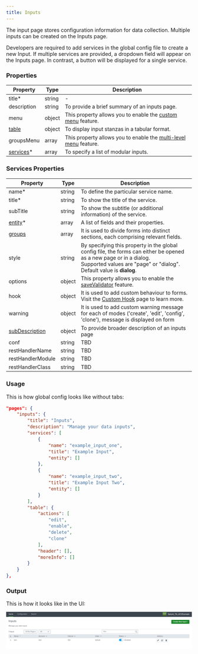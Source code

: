 ```yaml
---
title: Inputs
---
```


The input page stores configuration information for data collection. Multiple inputs can be created on the Inputs page.

Developers are required to add services in the global config file to create a new Input. If multiple services are provided, a dropdown field will appear on the Inputs page. In contrast, a button will be displayed for a single service.

### Properties

| Property                                                                  | Type   | Description                                                                                           |
| ------------------------------------------------------------------------- | ------ | ----------------------------------------------------------------------------------------------------- |
| title<span class="required-asterisk">\*</span>                            | string | -                                                                                                     |
| description                                                               | string | To provide a brief summary of an inputs page.                                                         |
| menu                                                                      | object | This property allows you to enable the [custom menu](../custom_ui_extensions/custom_menu.md) feature. |
| [table](../table)                                                         | object | To display input stanzas in a tabular format.                                                         |
| groupsMenu                                                                | array  | This property allows you to enable the [multi-level menu](./multilevel_menu.md) feature.              |
| [services](#services-properties)<span class="required-asterisk">\*</span> | array  | To specify a list of modular inputs.                                                                  |

### Services Properties

| Property                                                     | Type   | Description                                                                                                                                                                                        |
| ------------------------------------------------------------ | ------ | -------------------------------------------------------------------------------------------------------------------------------------------------------------------------------------------------- |
| name<span class="required-asterisk">\*</span>                | string | To define the particular service name.                                                                                                                                                             |
| title<span class="required-asterisk">\*</span>               | string | To show the title of the service.                                                                                                                                                                  |
| subTitle                                                     | string | To show the subtitle (or additional information) of the service.                                                                                                                                   |
| [entity](../entity)<span class="required-asterisk">\*</span> | array  | A list of fields and their properties.                                                                                                                                                             |
| [groups](../advanced/groups_feature)                         | array  | It is used to divide forms into distinct sections, each comprising relevant fields.                                                                                                                |
| style                                                        | string | By specifying this property in the global config file, the forms can either be opened as a new page or in a dialog. <br>Supported values are "page" or "dialog". <br> Default value is **dialog**. |
| options                                                      | object | This property allows you to enable the [saveValidator](../advanced/save_validator) feature.                                                                                                        |
| hook                                                         | object | It is used to add custom behaviour to forms. Visit the [Custom Hook](../custom_ui_extensions/custom_hook) page to learn more.                                                                      |
| warning                                                      | object | It is used to add custom warning message for each of modes ('create', 'edit', 'config', 'clone'), message is displayed on form                                                                     |
| [subDescription](../advanced/sub_description)                | object | To provide broader description of an inputs page                                                                                                                                                   |
| conf                                                         | string | TBD                                                                                                                                                                                                |
| restHandlerName                                              | string | TBD                                                                                                                                                                                                |
| restHandlerModule                                            | string | TBD                                                                                                                                                                                                |
| restHandlerClass                                             | string | TBD                                                                                                                                                                                                |

### Usage

This is how global config looks like without tabs:

```json
"pages": {
    "inputs": {
        "title": "Inputs",
        "description": "Manage your data inputs",
        "services": [
            {
                "name": "example_input_one",
                "title": "Example Input",
                "entity": []
            },
            {
                "name": "example_input_two",
                "title": "Example Input Two",
                "entity": []
            }
        ],
        "table": {
            "actions": [
                "edit",
                "enable",
                "delete",
                "clone"
            ],
            "header": [],
            "moreInfo": []
        }
    }
},
```

### Output

This is how it looks like in the UI:

![image](../images/inputs/Introduction_Output.png)
